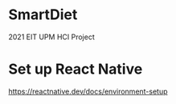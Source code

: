 # SmartDiet
2021 EIT UPM HCI Project

# Set up React Native
https://reactnative.dev/docs/environment-setup
